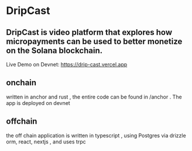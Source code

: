 
# DripCast


## DripCast is video platform that explores how micropayments can be used to better monetize on the Solana blockchain.


Live Demo on Devnet:
https://drip-cast.vercel.app



## onchain
written in anchor and rust , the entire code can be found in  /anchor . The app is deployed on devnet 


## offchain 
the off chain application is written in typescript , using Postgres via drizzle orm, react, nextjs , and uses trpc 





